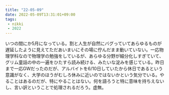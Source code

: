 ```yaml
---
title: "22-05-09"
date: 2022-05-09T13:31:01+09:00
tags: 
 - nikki
 - 2022
---
```


いつの間にか5月になっている。割と人生が自然にバグっていてあらゆるものが遅延したように見えてただあいまいにその場に佇んだまま動いていない。一応物理学科なので物理学の勉強をしているが、あらゆる分野が細分化しすぎていて、グリム童話の中の一遍をひたすら読み続ける、みたいな淀みを感じている。昨日まで一応GWだったのだが、アルバイトを6/10日していたから休日であるという意識がなく、大学のほうがむしろ休みに近いのではないかという気分でいる。やることはあるのだが、特にやることはない。何を語ろうと特に意味を持ちえないし、言い訳ということで処理されるだろう。虚無。

